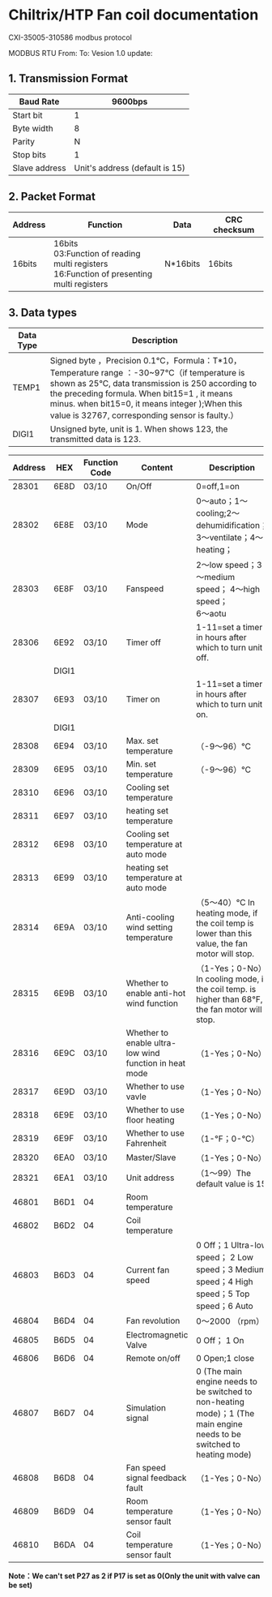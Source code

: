 # Chiltrix/HTP Fan coil documentation

CXI-35005-310586 modbus protocol

								

MODBUS RTU
From:				To:
Vesion	1.0			update:

								

## 1. Transmission Format

| Baud Rate     | 9600bps                       |
| ------------- | ----------------------------- |
| Start bit     | 1                             |
| Byte width    | 8                             |
| Parity        | N                             |
| Stop bits     | 1                             |
| Slave address | Unit's address (default is 15)|

								

## 2. Packet Format 								

| Address | Function                                                                                      | Data      | CRC checksum |
| ------- | --------------------------------------------------------------------------------------------- | --------- | ------------ |
| 16bits  | 16bits<br>03:Function of reading multi registers<br>16:Function of presenting multi registers | N\*16bits | 16bits       |
	
							

## 3. Data types								

| Data Type | Description                                                                                                                                                                                                                                                                                    |
| ---------- | ---------------------------------------------------------------------------------------------------------------------------------------------------------------------------------------------------------------------------------------------------------------------------------------------- |
| TEMP1      | Signed byte ，Precision 0.1℃，Formula：T\*10，Temperature range ：\-30~97℃（if temperature is shown as 25°C, data transmission is 250 according to the preceding formula. When bit15=1 , it means minus. when bit15=0, it means integer );When this value is 32767, corresponding sensor is faulty.） |
| DIGI1      | Unsigned byte, unit is 1. When shows 123, the transmitted data is 123.                                                                                                                                                                                                                         |

| Address | HEX  | Function Code | Content                                  | Description                                                                                                           | Remark |
| ------- | ---- | ------------- | ---------------------------------------- | --------------------------------------------------------------------------------------------------------------------- | ------ |
| 28301   | 6E8D | 03/10         | On/Off                                   | 0=off,1=on                                                                                                            | DIGI1  |
| 28302   | 6E8E | 03/10         | Mode                                     | 0～auto；1～cooling;2～dehumidification；3～ventilate；4～heating；                                                            | DIGI1  |
| 28303   | 6E8F | 03/10         | Fanspeed                                 | 2～low speed；3～medium speed； 4～high speed；<br>6～aotu                                                                   | DIGI1  |
| 28306   | 6E92 | 03/10         | Timer off                                | 1-11=set a timer in hours after which to turn unit off.                           
                                       | DIGI1  |
| 28307   | 6E93 | 03/10         | Timer on                                | 1-11=set a timer in hours after which to turn unit on.                            
                                       | DIGI1  |
| 28308   | 6E94 | 03/10         | Max. set temperature                     | （\-9～96）℃                                                                                                             | DIGI1  |
| 28309   | 6E95 | 03/10         | Min. set temperature                     | （\-9～96）℃                                                                                                             | DIGI1  |
| 28310   | 6E96 | 03/10         | Cooling set temperature                  |                                                                                                                       | TEMP1  |
| 28311   | 6E97 | 03/10         | heating set temperature                  |                                                                                                                       | TEMP1  |
| 28312   | 6E98 | 03/10         | Cooling set temperature at auto mode     |                                                                                                                       | TEMP1  |
| 28313   | 6E99 | 03/10         | heating set temperature at auto mode     |                                                                                                                       | TEMP1  |
| 28314   | 6E9A | 03/10         | Anti-cooling wind setting temperature    | （5～40）℃ In heating mode, if the coil temp is lower than this value, the fan motor will stop.                      | TEMP1  |
| 28315   | 6E9B | 03/10         | Whether to enable anti-hot wind function  | （1-Yes；0-No）In cooling mode, if the coil temp. is higher than 68°F, the fan motor will stop.                      | DIGI1  |
| 28316   | 6E9C | 03/10         | Whether to enable ultra-low wind function in heat mode | （1-Yes；0-No）                                                                                            | DIGI1  |
| 28317   | 6E9D | 03/10         | Whether to use vavle                     | （1-Yes；0-No）                                                                                                          | DIGI1  |
| 28318   | 6E9E | 03/10         | Whether to use floor heating             | （1-Yes；0-No）                                                                                                          | DIGI1  |
| 28319   | 6E9F | 03/10         | Whether to use Fahrenheit                | （1-℉；0-℃）                                                                                                             | DIGI1  |
| 28320   | 6EA0 | 03/10         | Master/Slave                             | （1-Yes；0-No）                                                                                                          | DIGI1  |
| 28321   | 6EA1 | 03/10         | Unit address                             | （1～99）The default value is 15                                                                                         | DIGI1  |
| 46801   | B6D1 | 04            | Room temperature                         |                                                                                                                       | TEMP1  |
| 46802   | B6D2 | 04            | Coil temperature                         |                                                                                                                       | TEMP1  |
| 46803   | B6D3 | 04            | Current fan speed                        | 0 Off；1 Ultra-low speed； 2 Low speed；3 Medium speed；4 High speed；5 Top speed；6 Auto                                   | DIGI1  |
| 46804   | B6D4 | 04            | Fan revolution                           | 0～2000 （rpm）                                                                                                          | DIGI1  |
| 46805   | B6D5 | 04            | Electromagnetic Valve                    | 0 Off； 1 On                                                                                                           | DIGI1  |
| 46806   | B6D6 | 04            | Remote on/off                            | 0 Open;1 close                                                                                                        | DIGI1  |
| 46807   | B6D7 | 04            | Simulation signal                        | 0 (The main engine needs to be switched to non-heating mode)；1 (The main engine needs to be switched to heating mode) | DIGI1  |
| 46808   | B6D8 | 04            | Fan speed signal feedback fault          | （1-Yes；0-No）                                                                                                          | DIGI1  |
| 46809   | B6D9 | 04            | Room temperature sensor fault            | （1-Yes；0-No）                                                                                                          | DIGI1  |
| 46810   | B6DA | 04            | Coil temperature sensor fault            | （1-Yes；0-No）                                                                                                          | DIGI1  |


**Note：We can't set P27 as 2 if P17 is set as 0(Only the unit with valve can be set)**
